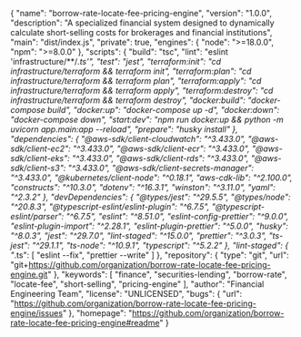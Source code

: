 {
  "name": "borrow-rate-locate-fee-pricing-engine",
  "version": "1.0.0",
  "description": "A specialized financial system designed to dynamically calculate short-selling costs for brokerages and financial institutions",
  "main": "dist/index.js",
  "private": true,
  "engines": {
    "node": ">=18.0.0",
    "npm": ">=8.0.0"
  },
  "scripts": {
    "build": "tsc",
    "lint": "eslint 'infrastructure/**/*.ts'",
    "test": "jest",
    "terraform:init": "cd infrastructure/terraform && terraform init",
    "terraform:plan": "cd infrastructure/terraform && terraform plan",
    "terraform:apply": "cd infrastructure/terraform && terraform apply",
    "terraform:destroy": "cd infrastructure/terraform && terraform destroy",
    "docker:build": "docker-compose build",
    "docker:up": "docker-compose up -d",
    "docker:down": "docker-compose down",
    "start:dev": "npm run docker:up && python -m uvicorn app.main:app --reload",
    "prepare": "husky install"
  },
  "dependencies": {
    "@aws-sdk/client-cloudwatch": "^3.433.0",
    "@aws-sdk/client-ec2": "^3.433.0",
    "@aws-sdk/client-ecr": "^3.433.0",
    "@aws-sdk/client-eks": "^3.433.0",
    "@aws-sdk/client-rds": "^3.433.0",
    "@aws-sdk/client-s3": "^3.433.0",
    "@aws-sdk/client-secrets-manager": "^3.433.0",
    "@kubernetes/client-node": "^0.18.1",
    "aws-cdk-lib": "^2.100.0",
    "constructs": "^10.3.0",
    "dotenv": "^16.3.1",
    "winston": "^3.11.0",
    "yaml": "^2.3.2"
  },
  "devDependencies": {
    "@types/jest": "^29.5.5",
    "@types/node": "^20.8.3",
    "@typescript-eslint/eslint-plugin": "^6.7.5",
    "@typescript-eslint/parser": "^6.7.5",
    "eslint": "^8.51.0",
    "eslint-config-prettier": "^9.0.0",
    "eslint-plugin-import": "^2.28.1",
    "eslint-plugin-prettier": "^5.0.0",
    "husky": "^8.0.3",
    "jest": "^29.7.0",
    "lint-staged": "^15.0.0",
    "prettier": "^3.0.3",
    "ts-jest": "^29.1.1",
    "ts-node": "^10.9.1",
    "typescript": "^5.2.2"
  },
  "lint-staged": {
    "*.ts": [
      "eslint --fix",
      "prettier --write"
    ]
  },
  "repository": {
    "type": "git",
    "url": "git+https://github.com/organization/borrow-rate-locate-fee-pricing-engine.git"
  },
  "keywords": [
    "finance",
    "securities-lending",
    "borrow-rate",
    "locate-fee",
    "short-selling",
    "pricing-engine"
  ],
  "author": "Financial Engineering Team",
  "license": "UNLICENSED",
  "bugs": {
    "url": "https://github.com/organization/borrow-rate-locate-fee-pricing-engine/issues"
  },
  "homepage": "https://github.com/organization/borrow-rate-locate-fee-pricing-engine#readme"
}